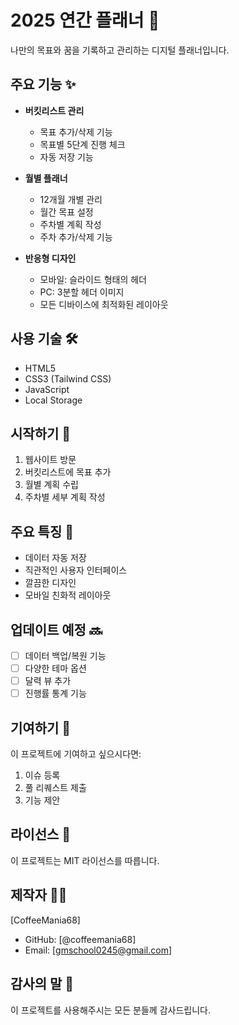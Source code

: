 # 2025 연간 플래너 📅

나만의 목표와 꿈을 기록하고 관리하는 디지털 플래너입니다.

## 주요 기능 ✨

- **버킷리스트 관리**
  - 목표 추가/삭제 기능
  - 목표별 5단계 진행 체크
  - 자동 저장 기능

- **월별 플래너**
  - 12개월 개별 관리
  - 월간 목표 설정
  - 주차별 계획 작성
  - 주차 추가/삭제 기능

- **반응형 디자인**
  - 모바일: 슬라이드 형태의 헤더
  - PC: 3분할 헤더 이미지
  - 모든 디바이스에 최적화된 레이아웃

## 사용 기술 🛠

- HTML5
- CSS3 (Tailwind CSS)
- JavaScript
- Local Storage

## 시작하기 🚀

1. 웹사이트 방문
2. 버킷리스트에 목표 추가
3. 월별 계획 수립
4. 주차별 세부 계획 작성

## 주요 특징 💫

- 데이터 자동 저장
- 직관적인 사용자 인터페이스
- 깔끔한 디자인
- 모바일 친화적 레이아웃

## 업데이트 예정 🔜

- [ ] 데이터 백업/복원 기능
- [ ] 다양한 테마 옵션
- [ ] 달력 뷰 추가
- [ ] 진행률 통계 기능

## 기여하기 🤝

이 프로젝트에 기여하고 싶으시다면:
1. 이슈 등록
2. 풀 리퀘스트 제출
3. 기능 제안

## 라이선스 📝

이 프로젝트는 MIT 라이선스를 따릅니다.

## 제작자 👩‍💻

[CoffeeMania68]
- GitHub: [@coffeemania68]
- Email: [gmschool0245@gmail.com]

## 감사의 말 🙏

이 프로젝트를 사용해주시는 모든 분들께 감사드립니다.
